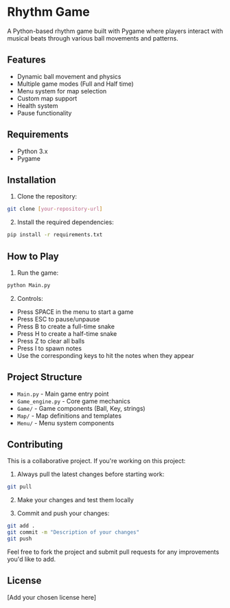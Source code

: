 # Rhythm Game

A Python-based rhythm game built with Pygame where players interact with musical beats through various ball movements and patterns.

## Features

- Dynamic ball movement and physics
- Multiple game modes (Full and Half time)
- Menu system for map selection
- Custom map support
- Health system
- Pause functionality

## Requirements

- Python 3.x
- Pygame

## Installation

1. Clone the repository:
```bash
git clone [your-repository-url]
```

2. Install the required dependencies:
```bash
pip install -r requirements.txt
```

## How to Play

1. Run the game:
```bash
python Main.py
```

2. Controls:
- Press SPACE in the menu to start a game
- Press ESC to pause/unpause
- Press B to create a full-time snake
- Press H to create a half-time snake
- Press Z to clear all balls
- Press I to spawn notes
- Use the corresponding keys to hit the notes when they appear

## Project Structure

- `Main.py` - Main game entry point
- `Game_engine.py` - Core game mechanics
- `Game/` - Game components (Ball, Key, strings)
- `Map/` - Map definitions and templates
- `Menu/` - Menu system components

## Contributing

This is a collaborative project. If you're working on this project:

1. Always pull the latest changes before starting work:
```bash
git pull
```

2. Make your changes and test them locally

3. Commit and push your changes:
```bash
git add .
git commit -m "Description of your changes"
git push
```

Feel free to fork the project and submit pull requests for any improvements you'd like to add.

## License

[Add your chosen license here] 